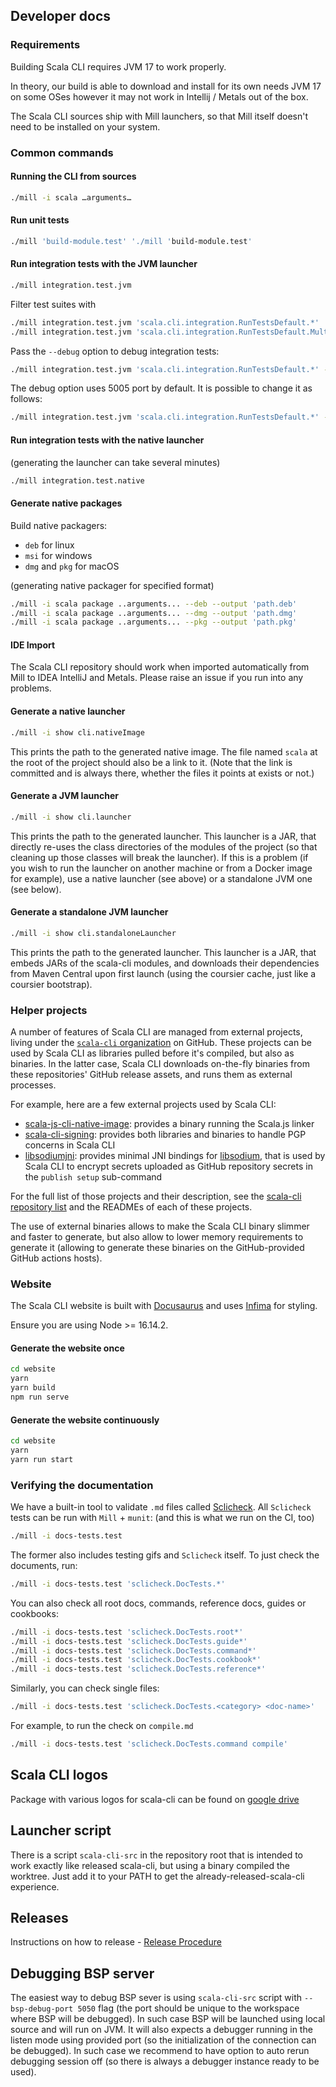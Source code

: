 ## Developer docs

### Requirements

Building Scala CLI requires JVM 17 to work properly.

In theory, our build is able to download and install for its own needs JVM 17 on some OSes however it may not work in
Intellij / Metals out of the box.

The Scala CLI sources ship with Mill launchers, so that Mill itself doesn't need to be installed on your system.

### Common commands

#### Running the CLI from sources

```bash
./mill -i scala …arguments…
```

#### Run unit tests

```bash
./mill 'build-module.test' './mill 'build-module.test'
```

#### Run integration tests with the JVM launcher

```bash
./mill integration.test.jvm
```

Filter test suites with

```bash
./mill integration.test.jvm 'scala.cli.integration.RunTestsDefault.*'
./mill integration.test.jvm 'scala.cli.integration.RunTestsDefault.Multiple scripts'
```

Pass the `--debug` option to debug integration tests:

```bash
./mill integration.test.jvm 'scala.cli.integration.RunTestsDefault.*' --debug
```

The debug option uses 5005 port by default. It is possible to change it as follows:

```bash
./mill integration.test.jvm 'scala.cli.integration.RunTestsDefault.*' --debug:5006
```

#### Run integration tests with the native launcher

(generating the launcher can take several minutes)

```bash
./mill integration.test.native
```

#### Generate native packages

Build native packagers:

* `deb` for linux
* `msi` for windows
* `dmg` and `pkg` for macOS

(generating native packager for specified format)

```bash
./mill -i scala package ..arguments... --deb --output 'path.deb'
./mill -i scala package ..arguments... --dmg --output 'path.dmg'
./mill -i scala package ..arguments... --pkg --output 'path.pkg'
```

#### IDE Import

The Scala CLI repository should work when imported automatically from Mill to IDEA IntelliJ and Metals.
Please raise an issue if you run into any problems.

#### Generate a native launcher

```bash
./mill -i show cli.nativeImage
```

This prints the path to the generated native image.
The file named `scala` at the root of the project should also
be a link to it. (Note that the link is committed and is always there,
whether the files it points at exists or not.)

#### Generate a JVM launcher

```bash
./mill -i show cli.launcher
```

This prints the path to the generated launcher. This launcher is a JAR,
that directly re-uses the class directories of the modules of the project
(so that cleaning up those classes will break the launcher). If this is a
problem (if you wish to run the launcher on another machine or from a
Docker image for example), use a native launcher (see above) or a standalone
JVM one (see below).

#### Generate a standalone JVM launcher

```bash
./mill -i show cli.standaloneLauncher
```

This prints the path to the generated launcher. This launcher is a JAR,
that embeds JARs of the scala-cli modules, and downloads their dependencies
from Maven Central upon first launch (using the coursier cache, just like
a coursier bootstrap).

### Helper projects

A number of features of Scala CLI are managed from external projects, living under
the [`scala-cli` organization](https://github.com/scala-cli) on GitHub. These
projects can be used by Scala CLI as libraries pulled before it's compiled, but also
as binaries. In the latter case, Scala CLI downloads on-the-fly binaries from these
repositories' GitHub release assets, and runs them as external processes.

For example, here are a few external projects used by Scala CLI:

- [scala-js-cli-native-image](https://github.com/scala-cli/scala-js-cli-native-image): provides a binary running the
  Scala.js linker
- [scala-cli-signing](https://github.com/scala-cli/scala-cli-signing): provides both libraries and binaries to handle
  PGP concerns in Scala CLI
- [libsodiumjni](https://github.com/scala-cli/libsodiumjni): provides minimal JNI bindings for
  [libsodium](https://github.com/jedisct1/libsodium), that is used by Scala CLI to encrypt secrets
  uploaded as GitHub repository secrets in the `publish setup` sub-command

For the full list of those projects and their description, see the
[scala-cli repository list](https://github.com/orgs/scala-cli/repositories) and the READMEs
of each of these projects.

The use of external binaries allows to make the Scala CLI binary slimmer and faster
to generate, but also allow to lower memory requirements to generate it (allowing to
generate these binaries on the GitHub-provided GitHub actions hosts).

### Website

The Scala CLI website is built with [Docusaurus](https://v1.docusaurus.io/en/) and
uses [Infima](https://infima.dev/docs/layout/spacing) for styling.

Ensure you are using Node >= 16.14.2.

#### Generate the website once

```bash
cd website
yarn
yarn build
npm run serve
```

#### Generate the website continuously

```bash
cd website
yarn
yarn run start
```

### Verifying the documentation

We have a built-in tool to validate `.md` files called [Sclicheck](/sclicheck/Readme.md).
All `Sclicheck` tests can be run with `Mill` + `munit`: (and this is what we run on the CI, too)

```bash
./mill -i docs-tests.test
```

The former also includes testing gifs and `Sclicheck` itself.
To just check the documents, run:

```bash
./mill -i docs-tests.test 'sclicheck.DocTests.*'
```

You can also check all root docs, commands, reference docs, guides or cookbooks:

```bash
./mill -i docs-tests.test 'sclicheck.DocTests.root*'
./mill -i docs-tests.test 'sclicheck.DocTests.guide*'
./mill -i docs-tests.test 'sclicheck.DocTests.command*'
./mill -i docs-tests.test 'sclicheck.DocTests.cookbook*'
./mill -i docs-tests.test 'sclicheck.DocTests.reference*'
```

Similarly, you can check single files:

```bash
./mill -i docs-tests.test 'sclicheck.DocTests.<category> <doc-name>'
```

For example, to run the check on `compile.md`

```bash
./mill -i docs-tests.test 'sclicheck.DocTests.command compile'
```

## Scala CLI logos

Package with various logos for scala-cli can be found
on [google drive](https://drive.google.com/drive/u/1/folders/1M6JeQXmO4DTBeRBKAFJ5HH2p_hbfQnqS)

## Launcher script

There is a script `scala-cli-src` in the repository root that is intended to work exactly like released scala-cli, but
using a binary compiled the worktree.
Just add it to your PATH to get the already-released-scala-cli experience.

## Releases

Instructions on how to
release - [Release Procedure](https://github.com/VirtusLab/scala-cli/blob/main/.github/release/release-procedure.md)

## Debugging BSP server

The easiest way to debug BSP sever is using `scala-cli-src` script with `--bsp-debug-port 5050` flag (the port should be
unique to the workspace where BSP will be debugged). In such case BSP will be launched using local source and will run
on JVM. It will also expects a debugger running in the listen mode using provided port (so the initialization of the
connection can be debugged). In such case we recommend to have option to auto rerun debugging session off (so there is
always a debugger instance ready to be used).